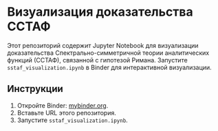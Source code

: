 # Визуализация доказательства ССТАФ

Этот репозиторий содержит Jupyter Notebook для визуализации доказательства Спектрально-симметричной теории аналитических функций (ССТАФ), связанной с гипотезой Римана. Запустите `sstaf_visualization.ipynb` в Binder для интерактивной визуализации.

## Инструкции
1. Откройте Binder: [mybinder.org](https://mybinder.org).
2. Вставьте URL этого репозитория.
3. Запустите `sstaf_visualization.ipynb`.
